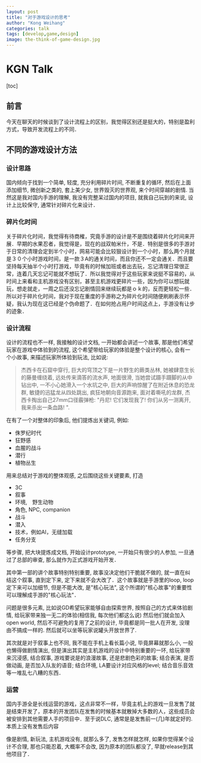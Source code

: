 ```yaml
---
layout: post
title: "对于游戏设计的思考"
author: "Kong Weihang"
categories: talk
tags: [develop,game,design]
image: the-think-of-game-design.jpg
---
```


# KGN Talk

[toc]

## 前言

今天在聊天的时候谈到了设计流程上的区别，我觉得区别还是挺大的，特别是盈利方式，导致开发流程上的不同．

## 不同的游戏设计方法

### 设计思路

国内倾向于找到一个简单, 轻度, 充分利用碎片时间, 不断重复的循环, 然后在上面添加细节, 微创新之类的, 套上美少女, 世界毁灭的世界观, 来个时间穿越的剧情. 当然这是我对国内手游的理解, 我没有完整呆过国内的项目, 就我自己玩到的来说, 设计上比较保守, 通常针对碎片化来设计．

### 碎片化时间

关于碎片化时间，我觉得有待商榷，究竟手游的设计是不是围绕着碎片化时间来开展．早期的水果忍者，我觉得是，现在的战双帕米什，不是．特别是很多的手游对于日常的清理会定到半个小时，网易可能会比较狠设计到一个小时，那么两个月就是３０个小时游戏时间，是一款３A的通关时间，而且你还不一定会通关．而且要坚持每天抽半个小时打游戏，毕竟有的时候加班或者出去玩，忘记清理日常很正常，连着几天忘记可能就不想玩了．所以我觉得对于这些玩家来说挺不容易的，从时间上来看和主机游戏没有区别，甚至主机游戏更碎片一些，因为你可以想玩就玩，想走就走，一周之后还没忘记剧情回来继续玩都是ｏｋ的，反而更轻松一些．所以对于碎片化时间，我对于现在重度的手游称之为碎片化时间随便刷刷表示怀疑，我认为现在这已经是个伪命题了．在如何抢占用户时间这点上，手游没有让步的迹象．

### 设计流程

设计的流程也不一样, 我接触的设计文档, 一开始都会讲述一个故事, 那是他们希望玩家在游戏中体验到的流程, 这个希望带给玩家的体验是整个设计的核心, 会有一个小故事, 来描述玩家所体验到玩法, 比如说: 

> 杰西卡在石窟中穿行, 巨大的穹顶之下是一片野生的蕨类丛林, 她被肆意生长的藤曼缠绕着, 远处传来滴答的流水声, 地面很滑, 当她尝试蹑手蹑脚的从中钻出中, 一不小心她滑入一个水坑之中, 巨大的声响惊醒了在附近休息的恐龙群, 敏捷的迅猛龙从四处跳出, 疯狂地朝向音源跑来, 面对着嘶吼的龙群, 杰西卡掏出自己27mm口径霰弹枪: "丹尼! 它们发现我了! 你们从另一测离开, 我来杀出一条血路! ". 

在有了一个对整体的印象后, 他们提炼出关键词, 例如: 
- 侏罗纪时代 
- 狂野感
- 血腥的战斗
- 潜行
- 植物丛生

用来总结对于游戏的整体观感, 之后围绕这些关键要素, 打造
- 3C
- 叙事
- 环境,　野生动物
- 角色, NPC, companion 
- 战斗 
- 潜入
- 技术，例如AI，无缝加载
- 任务分支

等步骤, 把大块提炼成文档, 开始设计prototype, 一开始只有很少的人参加, 一旦通过了总部的审查, 那么就作为正式游戏开始开发．

其中第一部的讲个故事特别特别重要, 故事没决定他们干脆就不做的, 就一直在纠结这个叙事, 直到定下来, 定下来就不会大改了．这个故事就是手游里的loop, loop定下来可以加细节, 但是不能大改, 是"核心玩法", 这个所谓的"核心故事"的重要性可以理解成手游的"核心玩法"．

问题是很多元素, 比如说GD希望玩家能够自由探索世界, 按照自己的方式来体验剧情, 给玩家带来独一无二的体验(相信我, 每次他们都这么说) 然后他们就会加入open world, 然后不可避免的复用了之前的设计, 毕竟都是同一批人在开发, 没理由不搞成一样的. 然后就可以坐等玩家说罐头开放世界了. 

其次就是对于叙事上也不同, 我不能在手机上看长篇小说, 毕竟屏幕就那么小, 一般也懒得做剧情演出, 但是演出其实是主机游戏的设计中特别重要的一环, 给玩家带来沉浸感, 结合叙事, 游戏要说是的浪漫故事, 还是悲剧色彩的故事; 结合表演, 是否做动画, 是否加入队友的语音; 结合环境, LA要设计对应风格的level; 结合音乐音效等一堆乱七八糟的东西．

### 运营

国内手游全是长线运营的游戏，这点非常不一样，毕竟主机上的游戏一旦发售了就是结束开发了，原本的开发团队在发售的时候基本就散掉大多数的人，这些成员会被安排到其他需要人手的项目中．至于说DLC, 通常是是发售前一(几)年就定好的. 本质上没有发售后内容

像是剧情, 新玩法, 主机游戏没有, 就那么多了, 发售怎样就怎样, 如果你觉得某个设计不合理, 那也只能忍着, 大概率不会改, 因为原本的团队都没了, 早就release到其他项目了．